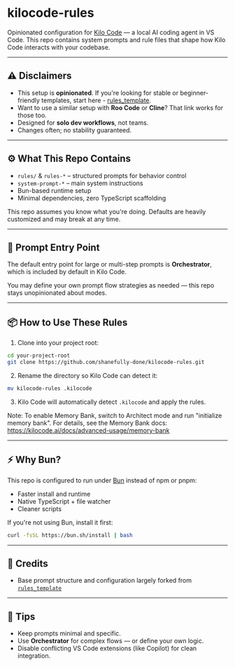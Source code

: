 # kilocode-rules

Opinionated configuration for [Kilo Code](https://kilocode.ai/) — a local AI coding agent in VS Code. This repo contains system prompts and rule files that shape how Kilo Code interacts with your codebase.

---

## ⚠️ Disclaimers

* This setup is **opinionated**. If you're looking for stable or beginner-friendly templates, start here - [rules_template](https://github.com/Bhartendu-Kumar/rules_template).
* Want to use a similar setup with **Roo Code** or **Cline**? That link works for those too.
* Designed for **solo dev workflows**, not teams.
* Changes often; no stability guaranteed.

---

## ⚙️ What This Repo Contains

- `rules/` & `rules-*` – structured prompts for behavior control
- `system-prompt-*` – main system instructions
- Bun-based runtime setup
- Minimal dependencies, zero TypeScript scaffolding

This repo assumes you know what you're doing. Defaults are heavily customized and may break at any time.

---

## 🧠 Prompt Entry Point

The default entry point for large or multi-step prompts is **Orchestrator**, which is included by default in Kilo Code.

You may define your own prompt flow strategies as needed — this repo stays unopinionated about modes.

---

## 📦 How to Use These Rules

1. Clone into your project root:

```bash
cd your-project-root
git clone https://github.com/shanefully-done/kilocode-rules.git
````

2. Rename the directory so Kilo Code can detect it:

```bash
mv kilocode-rules .kilocode
```

3. Kilo Code will automatically detect `.kilocode` and apply the rules.

Note: To enable Memory Bank, switch to Architect mode and run "initialize memory bank". For details, see the Memory Bank docs: https://kilocode.ai/docs/advanced-usage/memory-bank

---

## ⚡ Why Bun?

This repo is configured to run under [Bun](https://bun.sh/) instead of npm or pnpm:

* Faster install and runtime
* Native TypeScript + file watcher
* Cleaner scripts

If you're not using Bun, install it first:

```bash
curl -fsSL https://bun.sh/install | bash
```

---

## 🙏 Credits

* Base prompt structure and configuration largely forked from [`rules_template`](https://github.com/Bhartendu-Kumar/rules_template)

---

## 🧪 Tips

* Keep prompts minimal and specific.
* Use **Orchestrator** for complex flows — or define your own logic.
* Disable conflicting VS Code extensions (like Copilot) for clean integration.
